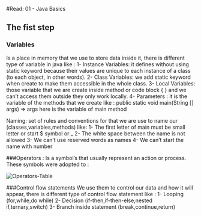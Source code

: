 #Read: 01 - Java Basics
## The fist step
### Variables
Is a place in memory that we use to store data inside it, there is different type of variable in java like :
1-	Instance Variables: it defines without using static keyword because their values are unique to each instance of a class (to each object, in other words).
2-	Class Variables:  we add static keyword when create to make them accessible in the whole class.
3-	Local Variables: those variable that we are create inside method or code block { } and we can’t access them outside they only work locally.
4-	 Parameters : it is the variable of the methods that we create like :
public static void main(String [] args) => args here is the variable of main method

Naming: set of rules and conventions for that we are use  to  name our (classes,variables,methods)  like:
1-	The first letter of main must be small letter or start $ symbol or _ 
2-	The white space between the name is not allowed
3-	We can’t use reserved words as names
4-	We can’t start the name  with number

###Operators :
Is a symbol’s that usually represent an action or process. These symbols were adopted to :    

![Operators-Table](https://user-images.githubusercontent.com/97651232/155838262-c51d36f8-0b58-4330-a9de-2b71fa75ac77.png)



###Control flow statements
We use them to control our data and how it will appear, there is different type of control flow statement like :
1-	Looping   (for,while,do while)
2-	Decision (if-then,if-then-else,nested if,ternary,switch)
3-	Branch inside statement (break,continue,return)
